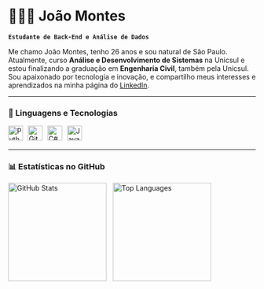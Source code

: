 # 👨🏻‍💻 João Montes

**`Estudante de Back-End e Análise de Dados`**

Me chamo João Montes, tenho 26 anos e sou natural de São Paulo. Atualmente, curso **Análise e Desenvolvimento de Sistemas** na Unicsul e estou finalizando a graduação em **Engenharia Civil**, também pela Unicsul. Sou apaixonado por tecnologia e inovação, e compartilho meus interesses e aprendizados na minha página do [LinkedIn](https://www.linkedin.com/in/joao-oliveira-4b7a13159/).

---

### 🤖 Linguagens e Tecnologias

<div>
  <img 
    align="left" 
    alt="Python" 
    title="Python"
    width="30px" 
    style="margin-right: 10px;" 
    src="https://cdn.jsdelivr.net/gh/devicons/devicon@latest/icons/python/python-original.svg" 
  />   

  <img 
    align="left" 
    alt="Git" 
    title="Git"
    width="30px" 
    style="margin-right: 10px;" 
    src="https://cdn.jsdelivr.net/gh/devicons/devicon@latest/icons/git/git-original.svg" 
  />

  <img 
    align="left" 
    alt="C#" 
    title="C#"
    width="30px" 
    style="margin-right: 10px;" 
    src="https://cdn.jsdelivr.net/gh/devicons/devicon@latest/icons/csharp/csharp-original.svg"
  />

  <img 
    align="left" 
    alt="Java" 
    title="C#"
    width="30px" 
    style="margin-right: 10px;" 
    src = " https: // devicon-website.vercel.app /api/ java / original .svg "
  />
</div>

<br/>
<br/>

---

### 📊 Estatísticas no GitHub

<p>
  <img 
    align="left" 
    alt="GitHub Stats" 
    height="200" 
    style="padding-right: 10px;" 
    src="https://github-readme-stats.vercel.app/api?username=Montes800&show_icons=true&theme=tokyonight&include_all_commits=true&locale=pt-br" 
  />

  <img 
    align="left" 
    alt="Top Languages" 
    height="200" 
    src="https://github-readme-stats.vercel.app/api/top-langs/?username=Montes800&theme=tokyonight&layout=compact&custom_title=Tecnologias&langs_count=9" 
  />
</p>

